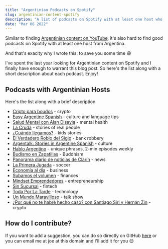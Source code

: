 ```yaml
---
title: "Argentinian Podcasts on Spotify"
slug: argentinian-content-spotify
description: "A list of podcasts on Spotify with at least one host who is Argentinian and speaks with a Rioplatense accent."
date: "Mar 06 2022"
---
```


Similar to finding [Argentinian content on YouTube](./argentinian-content-youtube/), it's also hard to find good podcasts on Spotify with at least one host from Argentina.

And that's exaclty why I wrote this: to save you some time 😃

I've spent the last year looking for Argentinian content on Spotify and I finally have enough to warrant this blog post. So here's the list along with a short description about each podcast. Enjoy!

## Podcasts with Argentinian Hosts

Here's the list along with a brief description

- [Cripto para boudos](https://open.spotify.com/show/4XPTQJyyYYz8zVRvBWrWLa) - crypto 
- [Easy Argentine Spanish](https://open.spotify.com/show/1GLyOIye7N0y6P5YqIIUJE) - culture and language tips
- [Salud Mental con Alan Disavia](https://open.spotify.com/show/4H9hNPW7uTpgCD0wwErLxk) - mental health
- [La Cruda](https://open.spotify.com/show/2G0HRZba65w6T9NDNScNK2) - stories of real people
- [¿Cuándo llegamos?](https://open.spotify.com/show/1pz1IGwU2tR9TFh9Nf1Ew2) - kids stories
- [El Verdadero Roblo del Siglo](https://open.spotify.com/show/0fuV7dul7VTFo6V8M9flBv) - bank robbery
- [Argentalk: Stories in Argentine Spanish](https://open.spotify.com/show/6niBcN1txx982157JwnePZ) - culture
- [Hablo Argentino](https://open.spotify.com/show/51MVVDQSwxrlky1Z7kCwjf) - unique phrases, 2-min episodes weekly
- [Budismo en Zapatillas](https://open.spotify.com/show/5iJRiRfBTmjAXOMDx2OFD8) - Buddhism 
- [Panorama diario de noticias de Clarín](https://open.spotify.com/show/55DG8eipUtzJCN6uhxP233) - news
- [La Primera Jugada](https://open.spotify.com/show/4qwGlpuLPBSs96oeTs57y8) - soccer
- [Economía al día](https://open.spotify.com/show/1yHYxZTX6i1cgAJ2gPBD97) - business
- [Subamos el volumen](https://open.spotify.com/show/4oI9Ddu7Py4qXxqylvE0DT) - finances
- [Mindset Emprendedores](https://open.spotify.com/show/6RNJcS32iCQNpuHzqS56XP) - entrepreneurship
- [Sin Sucursal](https://open.spotify.com/show/5cibsOdQrcp0GHrzaDnZ0B) - fintech
- [Toda Por La Tarde](https://open.spotify.com/show/799DVWQ8FCmHdcECWBoN4f) - technology
- [Un Mundo Maravilloso](https://open.spotify.com/show/0zGFAX8zeYbDjEX4sC7bbk) - talk show
- [¿Por qué no te habré hecho caso? con Santiago Siri y Hernán Zin](https://open.spotify.com/show/3uayw7As069jmVEqkA3Ds6?si=6352a5333f304e6a) - crypto



## How do I contribute?

If you want to add a suggestion, you can do so directly on GitHub [here](https://github.com/jsjoeio/speak-argentinian-spanish) or you can email me at joe at this domain and I'll add it for you 😊
